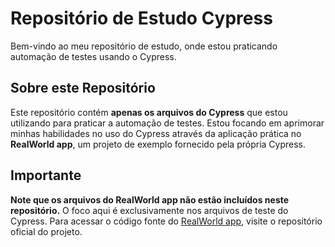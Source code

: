 
# Repositório de Estudo Cypress

Bem-vindo ao meu repositório de estudo, onde estou praticando automação de testes usando o Cypress.

## Sobre este Repositório

Este repositório contém **apenas os arquivos do Cypress** que estou utilizando para praticar a automação de testes. Estou focando em aprimorar minhas habilidades no uso do Cypress através da aplicação prática no **RealWorld app**, um projeto de exemplo fornecido pela própria Cypress.

## Importante

**Note que os arquivos do RealWorld app não estão incluídos neste repositório.** O foco aqui é exclusivamente nos arquivos de teste do Cypress. Para acessar o código fonte do [RealWorld app](https://github.com/cypress-io/cypress-realworld-app), visite o repositório oficial do projeto.
